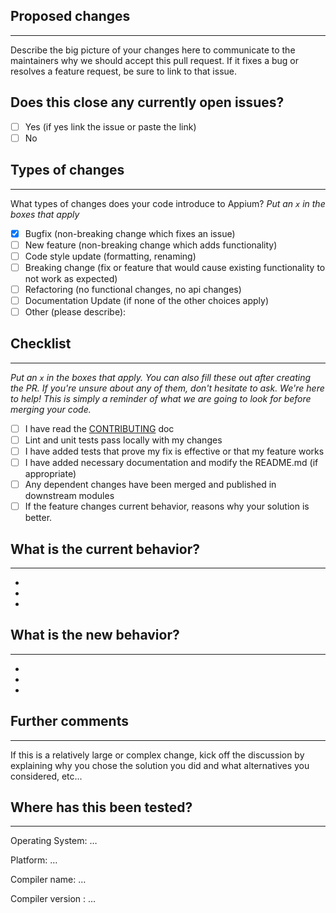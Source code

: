 ## Proposed changes
---
Describe the big picture of your changes here to communicate to the maintainers why we should accept this pull request. If it fixes a bug or resolves a feature request, be sure to link to that issue.

## Does this close any currently open issues?
- [ ] Yes (if yes link the issue or paste the link)
- [ ] No

## Types of changes
---
What types of changes does your code introduce to Appium?
_Put an `x` in the boxes that apply_

- [x] Bugfix (non-breaking change which fixes an issue)
- [ ] New feature (non-breaking change which adds functionality)
- [ ] Code style update (formatting, renaming)
- [ ] Breaking change (fix or feature that would cause existing functionality to not work as expected)
- [ ] Refactoring (no functional changes, no api changes)
- [ ] Documentation Update (if none of the other choices apply)
- [ ] Other (please describe):

## Checklist
---
_Put an `x` in the boxes that apply. You can also fill these out after creating the PR. If you're unsure about any of them, don't hesitate to ask. We're here to help! This is simply a reminder of what we are going to look for before merging your code._

- [ ] I have read the [CONTRIBUTING](https://github.com/BlandWorld/BlandWorld-Game/blob/dev/CONTRIBUTING.md) doc
- [ ] Lint and unit tests pass locally with my changes
- [ ] I have added tests that prove my fix is effective or that my feature works
- [ ] I have added necessary documentation and modify the README.md (if appropriate)
- [ ] Any dependent changes have been merged and published in downstream modules
- [ ] If the feature changes current behavior, reasons why your solution is better.

## What is the current behavior?
---
-
-
-
## What is the new behavior?
---
-
-
-
## Further comments
---
If this is a relatively large or complex change, kick off the discussion by explaining why you chose the solution you did and what alternatives you considered, etc...

## Where has this been tested?
---

Operating System: …

Platform: …

Compiler name: …

Compiler version : …